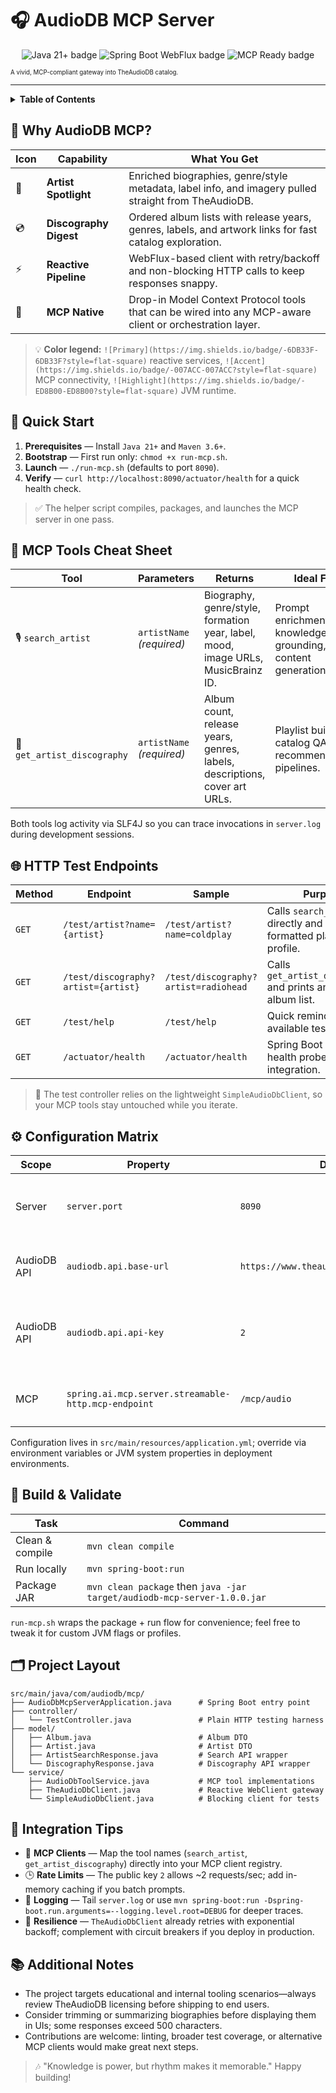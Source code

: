 # 🎧 AudioDB MCP Server

<p align="center">
  <img src="https://img.shields.io/badge/Java-21+-ed8b00?style=for-the-badge&logo=openjdk&logoColor=white" alt="Java 21+ badge" />
  <img src="https://img.shields.io/badge/Spring%20Boot-WebFlux-6db33f?style=for-the-badge&logo=springboot&logoColor=white" alt="Spring Boot WebFlux badge" />
  <img src="https://img.shields.io/badge/MCP-ready-007acc?style=for-the-badge&logo=github&logoColor=white" alt="MCP Ready badge" />
</p>

<sub><sup>A vivid, MCP-compliant gateway into TheAudioDB catalog.</sup></sub>

---

<details>
<summary><strong>Table of Contents</strong></summary>

- [🎯 Why AudioDB MCP?](#-why-audiodb-mcp)
- [🚀 Quick Start](#-quick-start)
- [🧰 MCP Tools Cheat Sheet](#-mcp-tools-cheat-sheet)
- [🌐 HTTP Test Endpoints](#-http-test-endpoints)
- [⚙️ Configuration Matrix](#️-configuration-matrix)
- [🧪 Build & Validate](#-build--validate)
- [🗂️ Project Layout](#️-project-layout)
- [🧭 Integration Tips](#-integration-tips)
- [📚 Additional Notes](#-additional-notes)

</details>

## 🎯 Why AudioDB MCP?

| Icon | Capability | What You Get |
| --- | --- | --- |
| 🎤 | **Artist Spotlight** | Enriched biographies, genre/style metadata, label info, and imagery pulled straight from TheAudioDB. |
| 💿 | **Discography Digest** | Ordered album lists with release years, genres, labels, and artwork links for fast catalog exploration. |
| ⚡ | **Reactive Pipeline** | WebFlux-based client with retry/backoff and non-blocking HTTP calls to keep responses snappy. |
| 🤝 | **MCP Native** | Drop-in Model Context Protocol tools that can be wired into any MCP-aware client or orchestration layer. |

> 💡 **Color legend:** `![Primary](https://img.shields.io/badge/-6DB33F-6DB33F?style=flat-square)` reactive services, `![Accent](https://img.shields.io/badge/-007ACC-007ACC?style=flat-square)` MCP connectivity, `![Highlight](https://img.shields.io/badge/-ED8B00-ED8B00?style=flat-square)` JVM runtime.

## 🚀 Quick Start

1. **Prerequisites** — Install `Java 21+` and `Maven 3.6+`.
2. **Bootstrap** — First run only: `chmod +x run-mcp.sh`.
3. **Launch** — `./run-mcp.sh` (defaults to port `8090`).
4. **Verify** — `curl http://localhost:8090/actuator/health` for a quick health check.

> ✅ The helper script compiles, packages, and launches the MCP server in one pass.

## 🧰 MCP Tools Cheat Sheet

| Tool | Parameters | Returns | Ideal For |
| --- | --- | --- | --- |
| 🎙️ `search_artist` | `artistName` *(required)* | Biography, genre/style, formation year, label, mood, image URLs, MusicBrainz ID. | Prompt enrichment, knowledge grounding, content generation. |
| 📀 `get_artist_discography` | `artistName` *(required)* | Album count, release years, genres, labels, descriptions, cover art URLs. | Playlist building, catalog QA, recommendation pipelines. |

Both tools log activity via SLF4J so you can trace invocations in `server.log` during development sessions.

## 🌐 HTTP Test Endpoints

| Method | Endpoint | Sample | Purpose |
| --- | --- | --- | --- |
| `GET` | `/test/artist?name={artist}` | `/test/artist?name=coldplay` | Calls `search_artist` directly and returns a formatted plain-text profile. |
| `GET` | `/test/discography?artist={artist}` | `/test/discography?artist=radiohead` | Calls `get_artist_discography` and prints an ordered album list. |
| `GET` | `/test/help` | `/test/help` | Quick reminder of available test routes. |
| `GET` | `/actuator/health` | `/actuator/health` | Spring Boot actuator health probe for ops integration. |

> 📎 The test controller relies on the lightweight `SimpleAudioDbClient`, so your MCP tools stay untouched while you iterate.

## ⚙️ Configuration Matrix

| Scope | Property | Default | Notes |
| --- | --- | --- | --- |
| Server | `server.port` | `8090` | Change if 8090 conflicts with existing services. |
| AudioDB API | `audiodb.api.base-url` | `https://www.theaudiodb.com/api/v1/json` | Switch to mirrors or mock servers as needed. |
| AudioDB API | `audiodb.api.api-key` | `2` | The public demo key; replace with your private key for production. |
| MCP | `spring.ai.mcp.server.streamable-http.mcp-endpoint` | `/mcp/audio` | Align with your MCP client configuration. |

Configuration lives in `src/main/resources/application.yml`; override via environment variables or JVM system properties in deployment environments.

## 🧪 Build & Validate

| Task | Command |
| --- | --- |
| Clean & compile | `mvn clean compile` |
| Run locally | `mvn spring-boot:run` |
| Package JAR | `mvn clean package` then `java -jar target/audiodb-mcp-server-1.0.0.jar` |

`run-mcp.sh` wraps the package + run flow for convenience; feel free to tweak it for custom JVM flags or profiles.

## 🗂️ Project Layout

```text
src/main/java/com/audiodb/mcp/
├── AudioDbMcpServerApplication.java      # Spring Boot entry point
├── controller/
│   └── TestController.java               # Plain HTTP testing harness
├── model/
│   ├── Album.java                        # Album DTO
│   ├── Artist.java                       # Artist DTO
│   ├── ArtistSearchResponse.java         # Search API wrapper
│   └── DiscographyResponse.java          # Discography API wrapper
└── service/
    ├── AudioDbToolService.java           # MCP tool implementations
    ├── TheAudioDbClient.java             # Reactive WebClient gateway
    └── SimpleAudioDbClient.java          # Blocking client for tests
```

## 🧭 Integration Tips

- 🧱 **MCP Clients** — Map the tool names (`search_artist`, `get_artist_discography`) directly into your MCP client registry.
- 🕒 **Rate Limits** — The public key `2` allows ~2 requests/sec; add in-memory caching if you batch prompts.
- 📝 **Logging** — Tail `server.log` or use `mvn spring-boot:run -Dspring-boot.run.arguments=--logging.level.root=DEBUG` for deeper traces.
- 🔁 **Resilience** — `TheAudioDbClient` already retries with exponential backoff; complement with circuit breakers if you deploy in production.

## 📚 Additional Notes

- The project targets educational and internal tooling scenarios—always review TheAudioDB licensing before shipping to end users.
- Consider trimming or summarizing biographies before displaying them in UIs; some responses exceed 500 characters.
- Contributions are welcome: linting, broader test coverage, or alternative MCP clients would make great next steps.

> 🎶 "Knowledge is power, but rhythm makes it memorable." Happy building!
